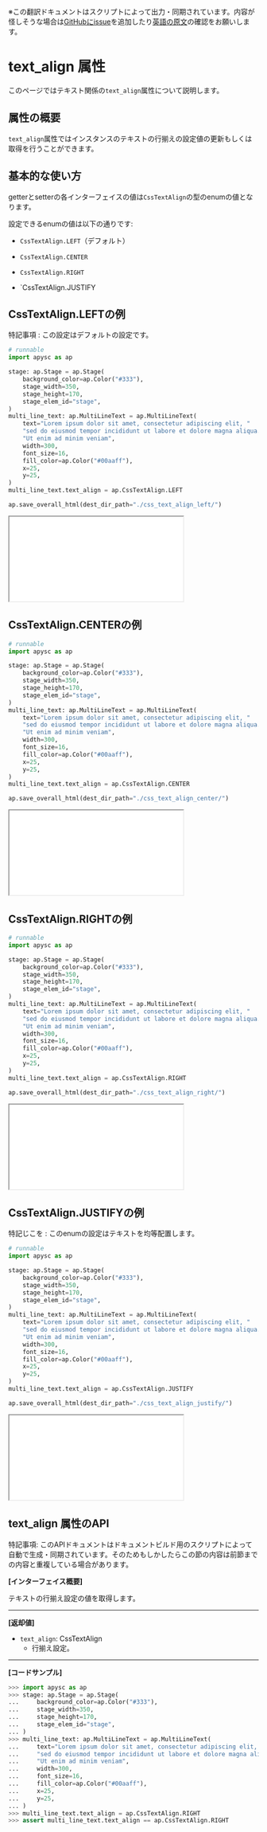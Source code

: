 <span class="inconspicuous-txt">※この翻訳ドキュメントはスクリプトによって出力・同期されています。内容が怪しそうな場合は<a href="https://github.com/simon-ritchie/apysc/issues" target="_blank">GitHubにissue</a>を追加したり[英語の原文](https://simon-ritchie.github.io/apysc/en/text_align.html)の確認をお願いします。</span>

# text_align 属性

このページではテキスト関係の`text_align`属性について説明します。

## 属性の概要

`text_align`属性ではインスタンスのテキストの行揃えの設定値の更新もしくは取得を行うことができます。

## 基本的な使い方

getterとsetterの各インターフェイスの値は`CssTextAlign`の型のenumの値となります。

設定できるenumの値は以下の通りです:

- `CssTextAlign.LEFT`（デフォルト）
- `CssTextAlign.CENTER`

- `CssTextAlign.RIGHT`
- `CssTextAlign.JUSTIFY

## CssTextAlign.LEFTの例

特記事項 : この設定はデフォルトの設定です。

```py
# runnable
import apysc as ap

stage: ap.Stage = ap.Stage(
    background_color=ap.Color("#333"),
    stage_width=350,
    stage_height=170,
    stage_elem_id="stage",
)
multi_line_text: ap.MultiLineText = ap.MultiLineText(
    text="Lorem ipsum dolor sit amet, consectetur adipiscing elit, "
    "sed do eiusmod tempor incididunt ut labore et dolore magna aliqua. "
    "Ut enim ad minim veniam",
    width=300,
    font_size=16,
    fill_color=ap.Color("#00aaff"),
    x=25,
    y=25,
)
multi_line_text.text_align = ap.CssTextAlign.LEFT

ap.save_overall_html(dest_dir_path="./css_text_align_left/")
```

<iframe src="static/css_text_align_left/index.html" width="350" height="170"></iframe>

## CssTextAlign.CENTERの例

```py
# runnable
import apysc as ap

stage: ap.Stage = ap.Stage(
    background_color=ap.Color("#333"),
    stage_width=350,
    stage_height=170,
    stage_elem_id="stage",
)
multi_line_text: ap.MultiLineText = ap.MultiLineText(
    text="Lorem ipsum dolor sit amet, consectetur adipiscing elit, "
    "sed do eiusmod tempor incididunt ut labore et dolore magna aliqua. "
    "Ut enim ad minim veniam",
    width=300,
    font_size=16,
    fill_color=ap.Color("#00aaff"),
    x=25,
    y=25,
)
multi_line_text.text_align = ap.CssTextAlign.CENTER

ap.save_overall_html(dest_dir_path="./css_text_align_center/")
```

<iframe src="static/css_text_align_center/index.html" width="350" height="170"></iframe>

## CssTextAlign.RIGHTの例

```py
# runnable
import apysc as ap

stage: ap.Stage = ap.Stage(
    background_color=ap.Color("#333"),
    stage_width=350,
    stage_height=170,
    stage_elem_id="stage",
)
multi_line_text: ap.MultiLineText = ap.MultiLineText(
    text="Lorem ipsum dolor sit amet, consectetur adipiscing elit, "
    "sed do eiusmod tempor incididunt ut labore et dolore magna aliqua. "
    "Ut enim ad minim veniam",
    width=300,
    font_size=16,
    fill_color=ap.Color("#00aaff"),
    x=25,
    y=25,
)
multi_line_text.text_align = ap.CssTextAlign.RIGHT

ap.save_overall_html(dest_dir_path="./css_text_align_right/")
```

<iframe src="static/css_text_align_right/index.html" width="350" height="170"></iframe>

## CssTextAlign.JUSTIFYの例

特記じこを : このenumの設定はテキストを均等配置します。

```py
# runnable
import apysc as ap

stage: ap.Stage = ap.Stage(
    background_color=ap.Color("#333"),
    stage_width=350,
    stage_height=170,
    stage_elem_id="stage",
)
multi_line_text: ap.MultiLineText = ap.MultiLineText(
    text="Lorem ipsum dolor sit amet, consectetur adipiscing elit, "
    "sed do eiusmod tempor incididunt ut labore et dolore magna aliqua. "
    "Ut enim ad minim veniam",
    width=300,
    font_size=16,
    fill_color=ap.Color("#00aaff"),
    x=25,
    y=25,
)
multi_line_text.text_align = ap.CssTextAlign.JUSTIFY

ap.save_overall_html(dest_dir_path="./css_text_align_justify/")
```

<iframe src="static/css_text_align_justify/index.html" width="350" height="170"></iframe>

## text_align 属性のAPI

<span class="inconspicuous-txt">特記事項: このAPIドキュメントはドキュメントビルド用のスクリプトによって自動で生成・同期されています。そのためもしかしたらこの節の内容は前節までの内容と重複している場合があります。</span>

**[インターフェイス概要]**

テキストの行揃え設定の値を取得します。<hr>

**[返却値]**

- `text_align`: CssTextAlign
  - 行揃え設定。

<hr>

**[コードサンプル]**

```py
>>> import apysc as ap
>>> stage: ap.Stage = ap.Stage(
...     background_color=ap.Color("#333"),
...     stage_width=350,
...     stage_height=170,
...     stage_elem_id="stage",
... )
>>> multi_line_text: ap.MultiLineText = ap.MultiLineText(
...     text="Lorem ipsum dolor sit amet, consectetur adipiscing elit, "
...     "sed do eiusmod tempor incididunt ut labore et dolore magna aliqua. "
...     "Ut enim ad minim veniam",
...     width=300,
...     font_size=16,
...     fill_color=ap.Color("#00aaff"),
...     x=25,
...     y=25,
... )
>>> multi_line_text.text_align = ap.CssTextAlign.RIGHT
>>> assert multi_line_text.text_align == ap.CssTextAlign.RIGHT
```